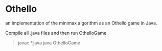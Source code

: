 Othello
=======

an implementation of the minimax algorithm as an Othello game in Java.

Compile all .java files and then run OthelloGame
>javac *.java
>java OthelloGame
